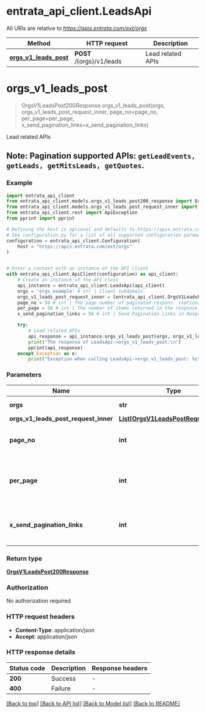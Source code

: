 # entrata_api_client.LeadsApi

All URIs are relative to *https://apis.entrata.com/ext/orgs*

Method | HTTP request | Description
------------- | ------------- | -------------
[**orgs_v1_leads_post**](LeadsApi.md#orgs_v1_leads_post) | **POST** /{orgs}/v1/leads | Lead related APIs


# **orgs_v1_leads_post**
> OrgsV1LeadsPost200Response orgs_v1_leads_post(orgs, orgs_v1_leads_post_request_inner, page_no=page_no, per_page=per_page, x_send_pagination_links=x_send_pagination_links)

Lead related APIs

## Note:   **Pagination supported APIs**: `getLeadEvents, getLeads, getMitsLeads, getQuotes`. 

### Example


```python
import entrata_api_client
from entrata_api_client.models.orgs_v1_leads_post200_response import OrgsV1LeadsPost200Response
from entrata_api_client.models.orgs_v1_leads_post_request_inner import OrgsV1LeadsPostRequestInner
from entrata_api_client.rest import ApiException
from pprint import pprint

# Defining the host is optional and defaults to https://apis.entrata.com/ext/orgs
# See configuration.py for a list of all supported configuration parameters.
configuration = entrata_api_client.Configuration(
    host = "https://apis.entrata.com/ext/orgs"
)


# Enter a context with an instance of the API client
with entrata_api_client.ApiClient(configuration) as api_client:
    # Create an instance of the API class
    api_instance = entrata_api_client.LeadsApi(api_client)
    orgs = 'orgs_example' # str | Client subdomain.
    orgs_v1_leads_post_request_inner = [entrata_api_client.OrgsV1LeadsPostRequestInner()] # List[OrgsV1LeadsPostRequestInner] | 
    page_no = 56 # int | The page number of paginated respons. (optional)
    per_page = 56 # int | The number of items returned in the respnose (optional)
    x_send_pagination_links = 56 # int | Send Pagination Links in Response Body. (optional)

    try:
        # Lead related APIs
        api_response = api_instance.orgs_v1_leads_post(orgs, orgs_v1_leads_post_request_inner, page_no=page_no, per_page=per_page, x_send_pagination_links=x_send_pagination_links)
        print("The response of LeadsApi->orgs_v1_leads_post:\n")
        pprint(api_response)
    except Exception as e:
        print("Exception when calling LeadsApi->orgs_v1_leads_post: %s\n" % e)
```



### Parameters


Name | Type | Description  | Notes
------------- | ------------- | ------------- | -------------
 **orgs** | **str**| Client subdomain. | 
 **orgs_v1_leads_post_request_inner** | [**List[OrgsV1LeadsPostRequestInner]**](OrgsV1LeadsPostRequestInner.md)|  | 
 **page_no** | **int**| The page number of paginated respons. | [optional] 
 **per_page** | **int**| The number of items returned in the respnose | [optional] 
 **x_send_pagination_links** | **int**| Send Pagination Links in Response Body. | [optional] 

### Return type

[**OrgsV1LeadsPost200Response**](OrgsV1LeadsPost200Response.md)

### Authorization

No authorization required

### HTTP request headers

 - **Content-Type**: application/json
 - **Accept**: application/json

### HTTP response details

| Status code | Description | Response headers |
|-------------|-------------|------------------|
**200** | Success |  -  |
**400** | Failure |  -  |

[[Back to top]](#) [[Back to API list]](../README.md#documentation-for-api-endpoints) [[Back to Model list]](../README.md#documentation-for-models) [[Back to README]](../README.md)

